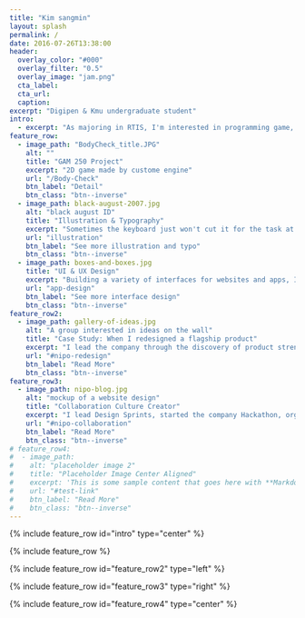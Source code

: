 ```yaml
---
title: "Kim sangmin"
layout: splash
permalink: /
date: 2016-07-26T13:38:00
header:
  overlay_color: "#000"
  overlay_filter: "0.5"
  overlay_image: "jam.png"
  cta_label:
  cta_url:
  caption:
excerpt: "Digipen & Kmu undergraduate student"
intro:
  - excerpt: "As majoring in RTIS, I'm interested in programming game, build engine, graphic stuff"
feature_row:
  - image_path: "BodyCheck_title.JPG"
    alt: ""
    title: "GAM 250 Project"
    excerpt: "2D game made by custome engine"
    url: "/Body-Check"
    btn_label: "Detail"
    btn_class: "btn--inverse"
  - image_path: black-august-2007.jpg
    alt: "black august ID"
    title: "Illustration & Typography"
    excerpt: "Sometimes the keyboard just won't cut it for the task at hand and I pick up the pen and pencil."
    url: "illustration"
    btn_label: "See more illustration and typo"
    btn_class: "btn--inverse"
  - image_path: boxes-and-boxes.jpg
    title: "UI & UX Design"
    excerpt: "Building a variety of interfaces for websites and apps, I've made lots and lots of boxes. Lots."
    url: "app-design"
    btn_label: "See more interface design"
    btn_class: "btn--inverse"
feature_row2:
  - image_path: gallery-of-ideas.jpg
    alt: "A group interested in ideas on the wall"
    title: "Case Study: When I redesigned a flagship product"
    excerpt: "I lead the company through the discovery of product strengths and implemented a visual language and framework that maximized speed and efficiency."
    url: "#nipo-redesign"
    btn_label: "Read More"
    btn_class: "btn--inverse"
feature_row3:
  - image_path: nipo-blog.jpg
    alt: "mockup of a website design"
    title: "Collaboration Culture Creator"
    excerpt: "I lead Design Sprints, started the company Hackathon, organized the adoption of Slack, and launched the company blog"
    url: "#nipo-collaboration"
    btn_label: "Read More"
    btn_class: "btn--inverse"
# feature_row4:
#  - image_path:
#    alt: "placeholder image 2"
#    title: "Placeholder Image Center Aligned"
#    excerpt: 'This is some sample content that goes here with **Markdown** formatting. Centered with `type="center"`'
#    url: "#test-link"
#    btn_label: "Read More"
#    btn_class: "btn--inverse"
---
```


{% include feature_row id="intro" type="center" %}

<a name="designs"></a>
{% include feature_row %}

<a name="process"></a>
{% include feature_row id="feature_row2" type="left" %}

{% include feature_row id="feature_row3" type="right" %}

{% include feature_row id="feature_row4" type="center" %}
